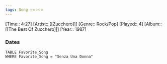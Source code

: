 ```yaml
---
tags: Song ⭐⭐⭐⭐⭐ 
---
```

[Time:: 4:27]
[Artist:: [[Zucchero]]]
[Genre:: Rock/Pop]
[Played:: 4]
[Album:: [[The Best Of Zucchero]]]
[Year:: 1987]
### Dates
````dataview
TABLE Favorite_Song
WHERE Favorite_Song = "Senza Una Donna"
````